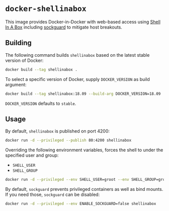 # `docker-shellinabox`

This image provides Docker-in-Docker with web-based access using [Shell In A Box](https://github.com/shellinabox/shellinabox) including [sockguard](https://github.com/buildkite/sockguard) to mitigate host breakouts.

## Building

The following command builds `shellinabox` based on the latest stable version of Docker:

```bash
docker build --tag shellinabox .
```

To select a specific version of Docker, supply `DOCKER_VERSION` as build argument:

```bash
docker build --tag shellinabox:18.09 --build-arg DOCKER_VERSION=18.09 .
```

`DOCKER_VERSION` defaults to `stable`.

## Usage

By default, `shellinabox` is published on port 4200:

```bash
docker run -d --privileged --publish 80:4200 shellinabox
```

Overriding the following environment variables, forces the shell to under the specified user and group:

- `SHELL_USER`
- `SHELL_GROUP`

```bash
docker run -d --privileged --env SHELL_USER=groot --env SHELL_GROUP=groot --publish 80:4200 shellinabox
```

By default, `sockguard` prevents privileged containers as well as bind mounts. If you need those, `sockguard` can be disabled:

```bash
docker run -d --privileged --env ENABLE_SOCKGUARD=false shellinabox
```


